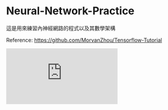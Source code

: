 # Neural-Network-Practice
這是用來練習內神經網路的程式以及其數學架構

Reference: https://github.com/MorvanZhou/Tensorflow-Tutorial

![](http://latex.codecogs.com/gif.latex?%5Cbigcap%20%5Cbigcap%20%5Cbigcap%20%5Cbigcap%20%5Cbigcap)
